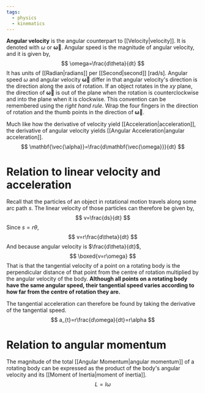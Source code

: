 ```yaml
---
tags:
  - physics
  - kinematics
---
```

**Angular velocity** is the angular counterpart to [[Velocity|velocity]]. It is denoted with $\omega$ or $\mathbf{\vec{\omega}}$. Angular speed is the magnitude of angular velocity, and it is given by,
$$
\omega=\frac{d\theta}{dt}
$$
It has units of [[Radian|radians]] per [[Second|second]] $[\text{rad/s}]$.  Angular speed $\omega$ and angular velocity $\mathbf{\vec{\omega}}$ differ in that angular velocity's direction is the direction along the axis of rotation.  If an object rotates in the $xy$ plane, the direction of $\mathbf{\vec{\omega}}$ is out of the plane when the rotation is counterclockwise and into the plane when it is clockwise. This convention can be remembered using the *right hand rule*. Wrap the four fingers in the direction of rotation and the thumb points in the direction of $\mathbf{\vec{\omega}}$.

Much like how the derivative of velocity yield [[Acceleration|acceleration]], the derivative of angular velocity yields [[Angular Acceleration|angular acceleration]].
$$
\mathbf{\vec{\alpha}}=\frac{d\mathbf{\vec{\omega}}}{dt}
$$
# Relation to linear velocity and acceleration
Recall that the particles  of an object in rotational motion travels along some arc path $s$. The linear velocity of those particles can therefore be given by,
$$
v=\frac{ds}{dt}
$$
Since $s=r\theta$,
$$
v=r\frac{d\theta}{dt}
$$
And because angular velocity is $\frac{d\theta}{dt}$,
$$
\boxed{v=r\omega}
$$
That is that the tangential velocity of a point on a rotating body is the perpendicular distance of that point from the centre of rotation multiplied by the angular velocity of the body. **Although all points on a rotating body have the same angular speed, their tangential speed varies according to how far from the centre of rotation they are.** 

The tangential acceleration can therefore be found by taking the derivative of the tangential speed.
$$
a_{t}=r\frac{d\omega}{dt}=r\alpha
$$

# Relation to angular momentum

The magnitude of the total [[Angular Momentum|angular momentum]] of a rotating body can be expressed as the product of the body's angular velocity and its [[Moment of Inertia|moment of inertia]].
$$
L=I\omega
$$